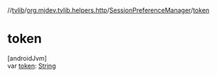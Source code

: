 //[tvlib](../../../index.md)/[org.mjdev.tvlib.helpers.http](../index.md)/[SessionPreferenceManager](index.md)/[token](token.md)

# token

[androidJvm]\
var [token](token.md): [String](https://kotlinlang.org/api/latest/jvm/stdlib/kotlin/-string/index.html)
